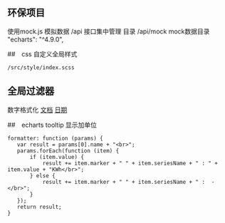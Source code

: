 ## 环保项目
 
 使用mock.js 模拟数据
 /api 接口集中管理 目录
 /api/mock  mock数据目录
 "echarts": "^4.9.0",

 
##　css 自定义全局样式

```/src/style/index.scss```

## 全局过滤器

数字格式化
[文档](http://numeraljs.com/)
[日期](http://momentjs.cn)

##　echarts tooltip 显示加单位

```
formatter: function (params) {
   var result = params[0].name + "<br>";
   params.forEach(function (item) {
       if (item.value) {
           result += item.marker + " " + item.seriesName + " : " + item.value + "KWh</br>";
       } else {
           result += item.marker + " " + item.seriesName + " :  - </br>";
       }
   });
   return result;
}
```





